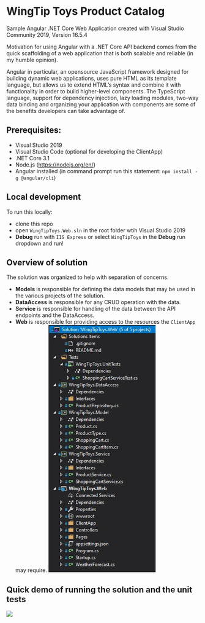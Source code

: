# WingTip Toys Product Catalog

Sample Angular .NET Core Web Application created with Visual Studio Community 2019, Version 16.5.4

Motivation for using Angular with a .NET Core API backend comes from the quick scaffolding of a web application that is both scalable and reliable (in my humble opinion). 
  
Angular in particular, an opensource JavaScript framework designed for building dynamic web applications, uses pure HTML as its template language, but allows us to extend HTML’s syntax and combine it with functionality in order to build higher-level components. The TypeScript language, support for dependency injection, lazy loading modules, two-way data binding and organizing your application with components are some of the benefits developers can take advantage of.

## Prerequisites:
- Visual Studio 2019
- Visual Studio Code (optional for developing the ClientApp)
- .NET Core 3.1
- Node.js (https://nodejs.org/en/)
- Angular installed (in command prompt run this statement: `npm install -g @angular/cli`)

## Local development
To run this locally:
- clone this repo
- open `WingTipToys.Web.sln` in the root folder wtih Visual Studio 2019
- **Debug** run with `IIS Express` or select `WingTipToys` in the **Debug** run dropdown and run!

## Overview of solution
The solution was organized to help with separation of concerns.
- **Models** is responsible for defining the data models that may be used in the various projects of the solution.
- **DataAccess** is responsible for any CRUD operation with the data.
- **Service** is responsible for handling of the data between the API endpoints and the DataAccess.
- **Web** is responsible for providing access to the resources the `ClientApp` may require.
![](wingtip-toys-solution.jpg)

## Quick demo of running the solution and the unit tests
![](wingtip-toys-demo.gif)
